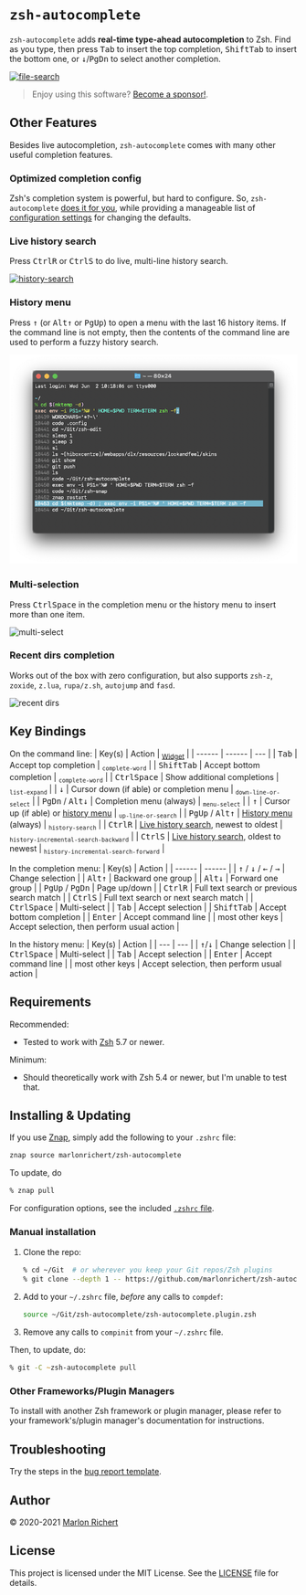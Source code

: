 # `zsh-autocomplete`
`zsh-autocomplete` adds **real-time type-ahead autocompletion** to Zsh. Find as you type, then
press <kbd>Tab</kbd> to insert the top completion, <kbd>Shift</kbd><kbd>Tab</kbd> to insert the
bottom one, or <kbd>↓</kbd>/<kbd>PgDn</kbd> to select another completion.

[![file-search](.img/file-search.gif)](https://asciinema.org/a/377611)

> Enjoy using this software? [Become a sponsor!](https://github.com/sponsors/marlonrichert).

## Other Features
Besides live autocompletion, `zsh-autocomplete` comes with many other useful completion features.

### Optimized completion config
Zsh's completion system is powerful, but hard to configure. So, `zsh-autocomplete` [does it for
you](module/.autocomplete.config), while providing a manageable list of [configuration
settings](.zshrc) for changing the defaults.

### Live history search
Press <kbd>Ctrl</kbd><kbd>R</kbd> or <kbd>Ctrl</kbd><kbd>S</kbd> to do live, multi-line history
search.

[![history-search](.img/history-search.gif)](https://asciinema.org/a/379844)

### History menu
Press <kbd>↑</kbd> (or <kbd>Alt</kbd><kbd>↑</kbd> or <kbd>PgUp</kbd>) to open a menu with the last
16 history items. If the command line is not empty, then the contents of the command line are used
to perform a fuzzy history search.

![history menu](.img/history-menu.png)

### Multi-selection
Press <kbd>Ctrl</kbd><kbd>Space</kbd> in the completion menu or the history menu to insert more
than one item.

![multi-select](.img/multi-select.png)

### Recent dirs completion
Works out of the box with zero configuration, but also supports `zsh-z`, `zoxide`, `z.lua`,
`rupa/z.sh`, `autojump` and `fasd`.

![recent dirs](.img/recent-dirs.png)

## Key Bindings

On the command line:
| Key(s) | Action | <sub>[Widget](.zshrc)</sub> |
| ------ | ------ | --- |
| <kbd>Tab</kbd> | Accept top completion | <sub>`complete-word`</sub> |
| <kbd>Shift</kbd><kbd>Tab</kbd> | Accept bottom completion | <sub>`complete-word`</sub> |
| <kbd>Ctrl</kbd><kbd>Space</kbd> | Show additional completions | <sub>`list-expand`</sub> |
| <kbd>↓</kbd> | Cursor down (if able) or completion menu | <sub>`down-line-or-select`</sub> |
| <kbd>PgDn</kbd> / <kbd>Alt</kbd><kbd>↓</kbd> | Completion menu (always) | <sub>`menu-select`</sub> |
| <kbd>↑</kbd> | Cursor up (if able) or [history menu](#history-menu) | <sub>`up-line-or-search`</sub> |
| <kbd>PgUp</kbd> / <kbd>Alt</kbd><kbd>↑</kbd> | [History menu](#history-menu) (always) | <sub>`history-search`</sub> |
| <kbd>Ctrl</kbd><kbd>R</kbd> | [Live history search](#live-history-search), newest to oldest | <sub>`history-incremental-search-backward`</sub> |
| <kbd>Ctrl</kbd><kbd>S</kbd> | [Live history search](#live-history-search), oldest to newest | <sub>`history-incremental-search-forward`</sub> |

In the completion menu:
| Key(s) | Action |
| ------ | ------ |
| <kbd>↑</kbd> / <kbd>↓</kbd> / <kbd>←</kbd> / <kbd>→</kbd> | Change selection |
| <kbd>Alt</kbd><kbd>↑</kbd> | Backward one group |
| <kbd>Alt</kbd><kbd>↓</kbd> | Forward one group |
| <kbd>PgUp</kbd> / <kbd>PgDn</kbd> | Page up/down |
| <kbd>Ctrl</kbd><kbd>R</kbd> | Full text search or previous search match |
| <kbd>Ctrl</kbd><kbd>S</kbd> | Full text search or next search match |
| <kbd>Ctrl</kbd><kbd>Space</kbd> | Multi-select |
| <kbd>Tab</kbd> | Accept selection |
| <kbd>Shift</kbd><kbd>Tab</kbd> | Accept bottom completion |
| <kbd>Enter</kbd> | Accept command line |
| most other keys | Accept selection, then perform usual action |

In the history menu:
| Key(s) | Action |
| --- | --- |
| <kbd>↑</kbd>/<kbd>↓</kbd> | Change selection |
| <kbd>Ctrl</kbd><kbd>Space</kbd> | Multi-select |
| <kbd>Tab</kbd> | Accept selection |
| <kbd>Enter</kbd> | Accept command line |
| most other keys | Accept selection, then perform usual action |

## Requirements
Recommended:
* Tested to work with [Zsh](http://zsh.sourceforge.net) 5.7 or newer.

Minimum:
* Should theoretically work with Zsh 5.4 or newer, but I'm unable to test that.

## Installing & Updating
If you use [Znap](https://github.com/marlonrichert/zsh-snap), simply add the following to your
`.zshrc` file:
```zsh
znap source marlonrichert/zsh-autocomplete
```
To update, do
```zsh
% znap pull
```

For configuration options, see the included [`.zshrc` file](.zshrc).

### Manual installation
 1. Clone the repo:
    ```zsh
    % cd ~/Git  # or wherever you keep your Git repos/Zsh plugins
    % git clone --depth 1 -- https://github.com/marlonrichert/zsh-autocomplete.git
    ```
 1. Add to your `~/.zshrc` file, _before_ any calls to `compdef`:
    ```zsh
    source ~/Git/zsh-autocomplete/zsh-autocomplete.plugin.zsh
    ```
 1. Remove any calls to `compinit` from your `~/.zshrc` file.

Then, to update, do:
```zsh
% git -C ~zsh-autocomplete pull
```

### Other Frameworks/Plugin Managers
To install with another Zsh framework or plugin manager, please refer to your
framework's/plugin manager's documentation for instructions.

## Troubleshooting
Try the steps in the [bug report template](.github/ISSUE_TEMPLATE/bug-report.md).

## Author
© 2020-2021 [Marlon Richert](https://github.com/marlonrichert)

## License
This project is licensed under the MIT License. See the [LICENSE](LICENSE) file for details.
